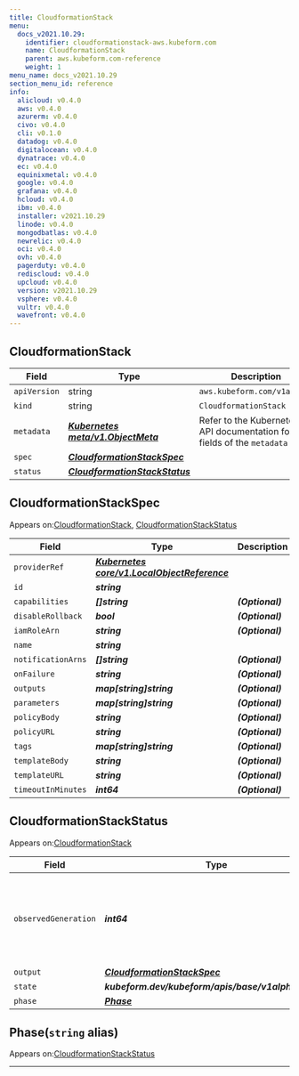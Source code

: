 ```yaml
---
title: CloudformationStack
menu:
  docs_v2021.10.29:
    identifier: cloudformationstack-aws.kubeform.com
    name: CloudformationStack
    parent: aws.kubeform.com-reference
    weight: 1
menu_name: docs_v2021.10.29
section_menu_id: reference
info:
  alicloud: v0.4.0
  aws: v0.4.0
  azurerm: v0.4.0
  civo: v0.4.0
  cli: v0.1.0
  datadog: v0.4.0
  digitalocean: v0.4.0
  dynatrace: v0.4.0
  ec: v0.4.0
  equinixmetal: v0.4.0
  google: v0.4.0
  grafana: v0.4.0
  hcloud: v0.4.0
  ibm: v0.4.0
  installer: v2021.10.29
  linode: v0.4.0
  mongodbatlas: v0.4.0
  newrelic: v0.4.0
  oci: v0.4.0
  ovh: v0.4.0
  pagerduty: v0.4.0
  rediscloud: v0.4.0
  upcloud: v0.4.0
  version: v2021.10.29
  vsphere: v0.4.0
  vultr: v0.4.0
  wavefront: v0.4.0
---
```


## CloudformationStack
| Field | Type | Description |
| ------ | ----- | ----------- |
| `apiVersion` | string | `aws.kubeform.com/v1alpha1` |
|    `kind` | string | `CloudformationStack` |
| `metadata` | ***[Kubernetes meta/v1.ObjectMeta](https://v1-18.docs.kubernetes.io/docs/reference/generated/kubernetes-api/v1.18/#objectmeta-v1-meta)***|Refer to the Kubernetes API documentation for the fields of the `metadata` field.|
| `spec` | ***[CloudformationStackSpec](#cloudformationstackspec)***||
| `status` | ***[CloudformationStackStatus](#cloudformationstackstatus)***||
## CloudformationStackSpec

Appears on:[CloudformationStack](#cloudformationstack), [CloudformationStackStatus](#cloudformationstackstatus)

| Field | Type | Description |
| ------ | ----- | ----------- |
| `providerRef` | ***[Kubernetes core/v1.LocalObjectReference](https://v1-18.docs.kubernetes.io/docs/reference/generated/kubernetes-api/v1.18/#localobjectreference-v1-core)***||
| `id` | ***string***||
| `capabilities` | ***[]string***| ***(Optional)*** |
| `disableRollback` | ***bool***| ***(Optional)*** |
| `iamRoleArn` | ***string***| ***(Optional)*** |
| `name` | ***string***||
| `notificationArns` | ***[]string***| ***(Optional)*** |
| `onFailure` | ***string***| ***(Optional)*** |
| `outputs` | ***map[string]string***| ***(Optional)*** |
| `parameters` | ***map[string]string***| ***(Optional)*** |
| `policyBody` | ***string***| ***(Optional)*** |
| `policyURL` | ***string***| ***(Optional)*** |
| `tags` | ***map[string]string***| ***(Optional)*** |
| `templateBody` | ***string***| ***(Optional)*** |
| `templateURL` | ***string***| ***(Optional)*** |
| `timeoutInMinutes` | ***int64***| ***(Optional)*** |
## CloudformationStackStatus

Appears on:[CloudformationStack](#cloudformationstack)

| Field | Type | Description |
| ------ | ----- | ----------- |
| `observedGeneration` | ***int64***| ***(Optional)*** Resource generation, which is updated on mutation by the API Server.|
| `output` | ***[CloudformationStackSpec](#cloudformationstackspec)***| ***(Optional)*** |
| `state` | ***kubeform.dev/kubeform/apis/base/v1alpha1.State***| ***(Optional)*** |
| `phase` | ***[Phase](#phase)***| ***(Optional)*** |
## Phase(`string` alias)

Appears on:[CloudformationStackStatus](#cloudformationstackstatus)

---
